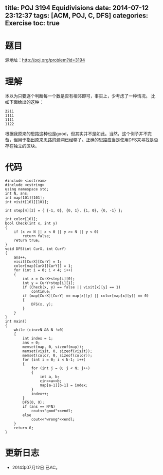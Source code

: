 ﻿title: POJ 3194 Equidivisions
date: 2014-07-12 23:12:37
tags: [ACM, POJ, C, DFS]
categories: Exercise
toc: true
---
# 题目
源地址：http://poj.org/problem?id=3194

# 理解
本以为只要逐个判断每一个数是否有相邻即可，事实上，少考虑了一种情况。
比如下面给出的这种：
```
2211
1111
1111
1122
```
根据我原来的思路这种也是good，但其实并不是如此。当然，这个例子并不完备，但用于指出原来思路的漏洞已经够了。正确的思路应当是使用DFS来寻找是否存在独立的区块。

<!-- more -->

# 代码
```
#include <iostream>
#include <cstring>
using namespace std;
int N, ans;
int map[101][101];  
int visit[101][101];  

int step[4][2] = { {-1, 0}, {0, 1}, {1, 0}, {0, -1} };  

int color[101];  
bool Check(int x, int y)  
{  
    if (x >= N || x < 0 || y >= N || y < 0)  
        return false;  
    return true;  
}  
void DFS(int CurX, int CurY)  
{  
    ans++;  
    visit[CurX][CurY] = 1;  
    color[map[CurX][CurY]] = 1;  
    for (int i = 0; i < 4; i++)  
    {  
        int x = CurX+step[i][0];  
        int y = CurY+step[i][1];  
        if (Check(x, y) == false || visit[x][y] == 1)  
            continue;  
        if (map[CurX][CurY] == map[x][y] || color[map[x][y]] == 0)  
        {  
            DFS(x, y);  
        }  
    }  
}  
int main()  
{  
    while (cin>>N && N !=0)  
    {  
        int index = 1;  
        ans = 0;  
        memset(map, 0, sizeof(map));  
        memset(visit, 0, sizeof(visit));  
        memset(color, 0, sizeof(color));  
        for (int i = 0; i < N-1; i++)  
        {  
            for (int j = 0; j < N; j++)  
            {  
                int a, b;  
                cin>>a>>b;  
                map[a-1][b-1] = index;  
            }  
            index++;  
        }  
        DFS(0, 0);  
        if (ans == N*N)  
            cout<<"good"<<endl;  
        else  
            cout<<"wrong"<<endl;  
    }  
    return 0;  
}
```

# 更新日志
- 2014年07月12日 已AC。